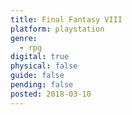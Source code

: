 ```yaml
---
title: Final Fantasy VIII
platform: playstation
genre:
  - rpg
digital: true
physical: false
guide: false
pending: false
posted: 2018-03-10
---
```

